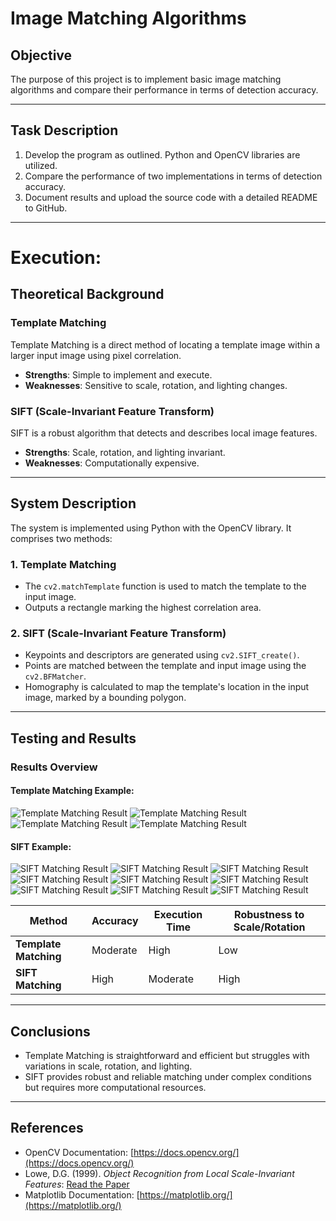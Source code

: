 # Image Matching Algorithms

## Objective
The purpose of this project is to implement basic image matching algorithms and compare their performance in terms of detection accuracy.

---

## Task Description
1. Develop the program as outlined. Python and OpenCV libraries are utilized.
2. Compare the performance of two implementations in terms of detection accuracy.
3. Document results and upload the source code with a detailed README to GitHub.

---
# Execution:
## Theoretical Background

### Template Matching
Template Matching is a direct method of locating a template image within a larger input image using pixel correlation.

- **Strengths**: Simple to implement and execute.
- **Weaknesses**: Sensitive to scale, rotation, and lighting changes.

### SIFT (Scale-Invariant Feature Transform)
SIFT is a robust algorithm that detects and describes local image features.

- **Strengths**: Scale, rotation, and lighting invariant.
- **Weaknesses**: Computationally expensive.

---

## System Description
The system is implemented using Python with the OpenCV library. It comprises two methods:

### 1. Template Matching
- The `cv2.matchTemplate` function is used to match the template to the input image.
- Outputs a rectangle marking the highest correlation area.

### 2. SIFT (Scale-Invariant Feature Transform)
- Keypoints and descriptors are generated using `cv2.SIFT_create()`.
- Points are matched between the template and input image using the `cv2.BFMatcher`.
- Homography is calculated to map the template's location in the input image, marked by a bounding polygon.

---

## Testing and Results

### Results Overview

#### Template Matching Example:
![Template Matching Result](results/1.png)
![Template Matching Result](results/4.png)
![Template Matching Result](results/7.png)
![Template Matching Result](results/10.png)

#### SIFT Example:
![SIFT Matching Result](results/2.png)
![SIFT Matching Result](results/3.png)
![SIFT Matching Result](results/5.png)
![SIFT Matching Result](results/6.png)
![SIFT Matching Result](results/8.png)
![SIFT Matching Result](results/9.png)
![SIFT Matching Result](results/horse_isc.jpg)
![SIFT Matching Result](results/11.png)
![SIFT Matching Result](results/12.png)



| Method               | Accuracy      | Execution Time | Robustness to Scale/Rotation |
|----------------------|---------------|----------------|------------------------------|
| **Template Matching** | Moderate      | High           | Low                          |
| **SIFT Matching**     | High          | Moderate       | High                         |

---

## Conclusions
- Template Matching is straightforward and efficient but struggles with variations in scale, rotation, and lighting.
- SIFT provides robust and reliable matching under complex conditions but requires more computational resources.

---

## References
- OpenCV Documentation: [https://docs.opencv.org/](https://docs.opencv.org/)
- Lowe, D.G. (1999). *Object Recognition from Local Scale-Invariant Features*: [Read the Paper](https://www.cs.ubc.ca/~lowe/papers/ijcv04.pdf)
- Matplotlib Documentation: [https://matplotlib.org/](https://matplotlib.org/)

